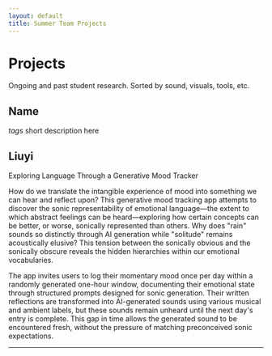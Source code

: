 ```yaml
---
layout: default
title: Summer Team Projects
---
```


# Projects

Ongoing and past student research. Sorted by sound, visuals, tools, etc.

## Name 
*tags*
short description here

## Liuyi
Exploring Language Through a Generative Mood Tracker

How do we translate the intangible experience of mood into something we can hear and reflect upon? This generative mood tracking app attempts to discover the sonic representability of emotional language—the extent to which abstract feelings can be heard—exploring how certain concepts can be better, or worse, sonically represented than others. Why does "rain" sounds so distinctly through AI generation while "solitude" remains acoustically elusive? This tension between the sonically obvious and the sonically obscure reveals the hidden hierarchies within our emotional vocabularies.

The app invites users to log their momentary mood once per day within a randomly generated one-hour window, documenting their emotional state through structured prompts designed for sonic generation. Their written reflections are transformed into AI-generated sounds using various musical and ambient labels, but these sounds remain unheard until the next day's entry is complete. This gap in time allows the generated sound to be encountered fresh, without the pressure of matching preconceived sonic expectations.

---
